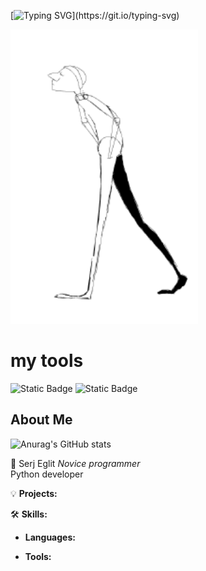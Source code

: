 <!-- Typing SVG -->
[![Typing SVG](https://readme-typing-svg.herokuapp.com?size=24&width=600&lines=Welcome+To+Sergey+Eglit,s+Github+Profile..)](https://git.io/typing-svg)

<img src='https://github.com/SerjEglit/SerjEglit/blob/main/GIPHY%20.gif' alt = 'The Unlimited' width = '300'>

# my tools

![Static Badge](https://img.shields.io/badge/py-python-blue?style=plastic&logo=python)
![Static Badge](https://img.shields.io/badge/-jupyter-black?style=plastic&logo=python)



##  About Me

![Anurag's GitHub stats](https://github-readme-stats.vercel.app/api?username=SerjEglit&show_icons=true&theme=radical)

🚀 Serj Eglit 
*Novice programmer*  
Python developer

💡 **Projects:**

🛠️ **Skills:**
- **Languages:** 

- **Tools:** 
